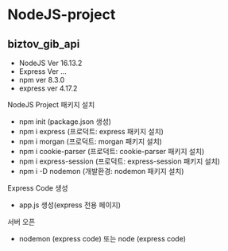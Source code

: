 # NodeJS-project

biztov_gib_api
------------------
* NodeJS Ver 16.13.2
* Express Ver ...
* npm ver 8.3.0
* express ver 4.17.2

NodeJS Project 패키지 설치

* npm init (package.json 생성)
* npm i express (프로덕트: express 패키지 설치)
* npm i morgan (프로덕트: morgan 패키지 설치)
* npm i cookie-parser (프로덕트: cookie-parser 패키지 설치)
* npm i express-session (프로덕트: express-session 패키지 설치)
* npm i -D nodemon (개발환경: nodemon 패키지 설치)

 Express Code 생성
 
* app.js 생성(express 전용 페이지)

 서버 오픈
* nodemon (express code) 또는 node (express code)

